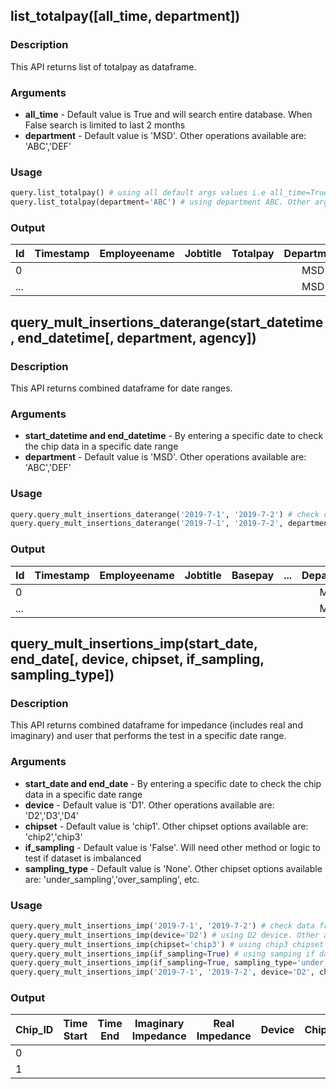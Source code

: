 ## list_totalpay([all_time, department])
### Description
This API returns list of totalpay as dataframe.
### Arguments
* **all_time** - Default value is True and will search entire database. When False search is limited to last 2 months
* **department** - Default value is 'MSD'. Other operations available are: 'ABC','DEF'
### Usage
```python
query.list_totalpay() # using all default args values i.e all_time=True, department='MSD'
query.list_totalpay(department='ABC') # using department ABC. Other args will be set to default
```
### Output

| Id | Timestamp | Employeename | Jobtitle | Totalpay | Department | Initial | 
| :------- |:--------:|:--------:|:--------:|:--------:|:--------:|:--------:|
| 0        |          |          |          |          |    MSD      |   A       |
| ...        |          |          |          |          |   MSD       |    B      |



## query_mult_insertions_daterange(start_datetime, end_datetime[, department, agency])
### Description
This API returns combined dataframe for date ranges.
### Arguments
* **start_datetime and end_datetime** - By entering a specific date to check the chip data in a specific date range
* **department** - Default value is 'MSD'. Other operations available are: 'ABC','DEF'
### Usage
```python
query.query_mult_insertions_daterange('2019-7-1', '2019-7-2') # check data from 7/1/2019 to 7/2/2019. Other args will be set to default
query.query_mult_insertions_daterange('2019-7-1', '2019-7-2', department='ABC') 
```
### Output

| Id | Timestamp | Employeename | Jobtitle | Basepay | ... | Department | Agency | Initial |
| :------- |:--------:|:--------:|:--------:|:--------:|:--------:|:--------:|:--------:|:--------:|
| 0        |          |          |          |          |          |     MSD     |          |     A     |
| ...        |          |          |          |          |          |   MSD       |          |      B    |

## query_mult_insertions_imp(start_date, end_date[, device, chipset, if_sampling, sampling_type])
### Description
This API returns combined dataframe for impedance (includes real and imaginary) and user that performs the test in a specific date range.
### Arguments
* **start_date and end_date** - By entering a specific date to check the chip data in a specific date range
* **device** - Default value is 'D1'. Other operations available are: 'D2','D3','D4'
* **chipset** - Default value is 'chip1'. Other chipset options available are: 'chip2','chip3'
* **if_sampling** - Default value is 'False'. Will need other method or logic to test if dataset is imbalanced
* **sampling_type** - Default value is 'None'. Other chipset options available are: 'under_sampling','over_sampling', etc.
### Usage
```python
query.query_mult_insertions_imp('2019-7-1', '2019-7-2') # check data from 7/1/2019 to 7/2/2019. Other args will be set to default
query.query_mult_insertions_imp(device='D2') # using D2 device. Other args will be set to default
query.query_mult_insertions_imp(chipset='chip3') # using chip3 chipset arg. Other args will set to default 
query.query_mult_insertions_imp(if_sampling=True) # using samping if data set is imbalanced. However, need method to check if imbalance. Other args will set to default 
query.query_mult_insertions_imp(if_sampling=True, sampling_type='under_sampling') # using under-sampling. Other args will set to default 
query.query_mult_insertions_imp('2019-7-1', '2019-7-2', device='D2', chipset='chip3', if_sampling=True, sampling_type='under_sampling') # using date from D2 device, chip3 chipset and under-sampling in a specific date range.
```
### Output
| Chip_ID | Time Start | Time End | Imaginary Impedance | Real Impedance | Device | Chipset | Experimenter |
| :------- |:--------:|:--------:|:--------:|:--------:|:--------:|:--------:|:--------:|
| 0        |          |          |          |          |          |          |          |
| 1        |          |          |          |          |          |          |          |
